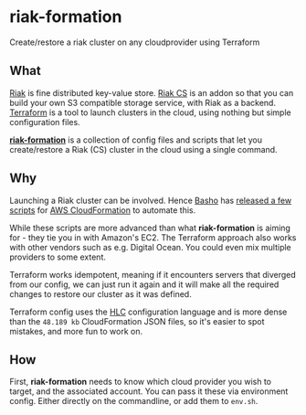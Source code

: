 # riak-formation

Create/restore a riak cluster on any cloudprovider using Terraform

## What

[Riak](http://basho.com/riak/) is fine distributed key-value store.
[Riak CS](http://basho.com/riak-cloud-storage/) is an addon so that you can build your own S3 compatible storage service, with Riak as a backend.
[Terraform](http://www.terraform.io/) is a tool to launch clusters in the cloud, using nothing but simple configuration files.

**[riak-formation](https://github.com/kvz/riak-formation)** is a collection of config files and scripts that let you create/restore a Riak (CS) cluster in the cloud using a single command.

## Why

Launching a Riak cluster can be involved. Hence
[Basho](http://basho.com/) has
[released a few scripts](https://github.com/basho/cloudformation-riak) for
[AWS CloudFormation](http://aws.amazon.com/cloudformation/)
to automate this.

While these scripts are more advanced than what **riak-formation** is aiming for - they tie you in with Amazon's EC2. The Terraform approach also works with other vendors such as e.g. Digital Ocean. You could even mix multiple providers to some extent.

Terraform works idempotent, meaning if it encounters servers that diverged from our config, we can just run it again and it will make all the required changes to restore our cluster as it was defined.

Terraform config uses the [HLC](https://github.com/hashicorp/hcl) configuration language and is more dense than the `48.189 kb` CloudFormation JSON files, so it's easier to spot mistakes, and more fun to work on.

## How

First, **riak-formation** needs to know which cloud provider you wish to target, and the associated account. You can pass it these via environment config. Either directly on the commandline, or add them to `env.sh`.


